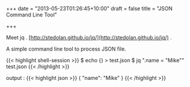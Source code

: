 +++
date = "2013-05-23T01:26:45+10:00"
draft = false
title = "JSON Command Line Tool"

+++

Meet jq . [http://stedolan.github.io/jq/](http://stedolan.github.io/jq/) .

A simple command line tool to process JSON file.

{{< highlight shell-session >}}
$ echo {} > test.json
$ jq ".name = "Mike"" test.json
{{< /highlight >}}

output :
{{< highlight json  >}}
{
 "name": "Mike"
}
{{< /highlight >}}